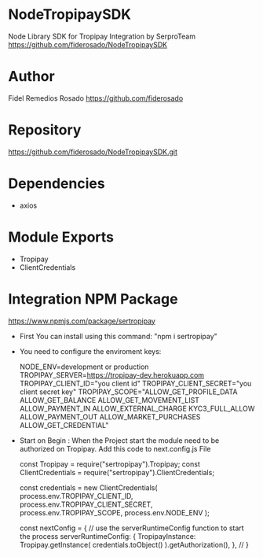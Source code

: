 # NodeTropipaySDK
Node Library SDK for Tropipay Integration by SerproTeam
https://github.com/fiderosado/NodeTropipaySDK

# Author
Fidel Remedios Rosado
https://github.com/fiderosado

# Repository
https://github.com/fiderosado/NodeTropipaySDK.git

# Dependencies
- axios

# Module Exports
- Tropipay
- ClientCredentials
  
# Integration NPM Package
https://www.npmjs.com/package/sertropipay

- First You can install using this command: "npm i sertropipay"
- You need to configure the enviroment keys:

  NODE_ENV=development or production
  TROPIPAY_SERVER=https://tropipay-dev.herokuapp.com
  TROPIPAY_CLIENT_ID="you client id"
  TROPIPAY_CLIENT_SECRET="you client secret key"
  TROPIPAY_SCOPE="ALLOW_GET_PROFILE_DATA ALLOW_GET_BALANCE ALLOW_GET_MOVEMENT_LIST ALLOW_PAYMENT_IN ALLOW_EXTERNAL_CHARGE KYC3_FULL_ALLOW ALLOW_PAYMENT_OUT ALLOW_MARKET_PURCHASES ALLOW_GET_CREDENTIAL"

- Start on Begin :
  When the Project start the module need to be authorized on Tropipay.
  Add this code to next.config.js File

  const Tropipay = require("sertropipay").Tropipay;
  const ClientCredentials = require("sertropipay").ClientCredentials;

  const credentials = new ClientCredentials(
    process.env.TROPIPAY_CLIENT_ID,
    process.env.TROPIPAY_CLIENT_SECRET,
    process.env.TROPIPAY_SCOPE,
    process.env.NODE_ENV
  );

  const nextConfig = {
    // use the serverRuntimeConfig function to start the process
    serverRuntimeConfig: {
      TropipayInstance: Tropipay.getInstance(
        credentials.toObject()
      ).getAuthorization(),
    },
    //
  }

  
